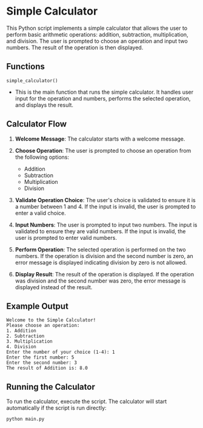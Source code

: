 # Simple Calculator 

This Python script implements a simple calculator that allows the user to perform basic arithmetic operations: addition, subtraction, multiplication, and division. The user is prompted to choose an operation and input two numbers. The result of the operation is then displayed.

## Functions

`simple_calculator()`

- This is the main function that runs the simple calculator. It handles user input for the operation and numbers, performs the selected operation, and displays the result.

## Calculator Flow

1. **Welcome Message**: The calculator starts with a welcome message.
2. **Choose Operation**: The user is prompted to choose an operation from the following options:

   - Addition
   - Subtraction
   - Multiplication
   - Division

3. **Validate Operation Choice**: The user's choice is validated to ensure it is a number between 1 and 4. If the input is invalid, the user is prompted to enter a valid choice.

4. **Input Numbers**: The user is prompted to input two numbers. The input is validated to ensure they are valid numbers. If the input is invalid, the user is prompted to enter valid numbers.

5. **Perform Operation**: The selected operation is performed on the two numbers. If the operation is division and the second number is zero, an error message is displayed indicating division by zero is not allowed.
   
6. **Display Result**: The result of the operation is displayed. If the operation was division and the second number was zero, the error message is displayed instead of the result.

## Example Output

```shell
Welcome to the Simple Calculator!
Please choose an operation:
1. Addition
2. Subtraction
3. Multiplication
4. Division
Enter the number of your choice (1-4): 1
Enter the first number: 5
Enter the second number: 3
The result of Addition is: 8.0
```

## Running the Calculator

To run the calculator, execute the script. The calculator will start automatically if the script is run directly:

```shell
python main.py
```